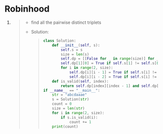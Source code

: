# Robinhood

1. > - find all the pairwise distinct triplets
   >
   > - Solution:
   >
   >   > ```python
   >   > class Solution:
   >   >     def __init__(self, s):
   >   >         self.s = s
   >   >         size = len(s)
   >   >         self.dp = [[False for _ in range(size)] for _ in range(size)]
   >   >         self.dp[1][0] = True if self.s[1] != self.s[0] else False
   >   >         for i in range(2, size):
   >   >             self.dp[i][i - 1] = True if self.s[i] != self.s[i - 1] else False
   >   >             self.dp[i][i - 2] = True if self.s[i] != self.s[i - 2] else False
   >   >     def is_valid(self, index):
   >   >         return self.dp[index][index - 1] and self.dp[index][index - 2] and self.dp[index - 1][index - 2]
   >   > if __name__ == "__main__":
   >   >     str = "abcdaaae"
   >   >     s = Solution(str)
   >   >     count = 0
   >   >     size = len(str)
   >   >     for i in range(2, size):
   >   >         if s.is_valid(i):
   >   >             count += 1
   >   >     print(count)
   >   > ```

   
   